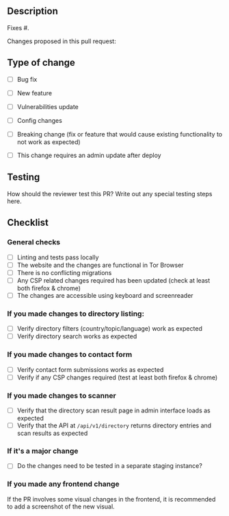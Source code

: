 ## Description

Fixes #.

Changes proposed in this pull request:

## Type of change

- [ ] Bug fix
- [ ] New feature
- [ ] Vulnerabilities update
- [ ] Config changes
- [ ] Breaking change (fix or feature that would cause existing functionality to not work as expected)
- [ ] This change requires an admin update after deploy


## Testing

How should the reviewer test this PR?
Write out any special testing steps here.

## Checklist

### General checks

- [ ] Linting and tests pass locally
- [ ] The website and the changes are functional in Tor Browser
- [ ] There is no conflicting migrations
- [ ] Any CSP related changes required has been updated (check at least both firefox & chrome)
- [ ] The changes are accessible using keyboard and screenreader

### If you made changes to directory listing:

- [ ] Verify directory filters (country/topic/language) work as expected
- [ ] Verify directory search works as expected

### If you made changes to contact form

- [ ] Verify contact form submissions works as expected
- [ ] Verify if any CSP changes required (test at least both firefox & chrome)

### If you made changes to scanner

- [ ] Verify that the directory scan result page in admin interface loads as expected
- [ ] Verify that the API at `/api/v1/directory` returns directory entries and scan results as expected

### If it's a major change

- [ ] Do the changes need to be tested in a separate staging instance?

### If you made any frontend change

If the PR involves some visual changes in the frontend, it is recommended to add a screenshot of the new visual.

